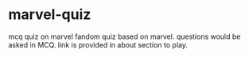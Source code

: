 # marvel-quiz
mcq quiz on marvel
    fandom quiz based on marvel.
questions would be asked in MCQ.
link is provided in about section to play.
